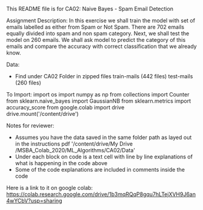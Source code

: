 This README file is for CA02: Naive Bayes - Spam Email Detection

Assignment Description:
In this exercise we shall train the model with set of emails labelled as either from Spam or Not Spam. There are 702 emails equally divided into spam and non spam category. Next, we shall test the model on 260 emails. We shall ask model to predict the category of this emails and compare the accuracy with correct classification that we already know.

Data:
- Find under CA02 Folder in zipped files
train-mails (442 files)
test-mails (260 files)

To Import:
import os
import numpy as np
from collections import Counter
from sklearn.naive_bayes import GaussianNB
from sklearn.metrics import accuracy_score
from google.colab import drive
drive.mount('/content/drive')

Notes for reviewer:
- Assumes you have the data saved in the same folder path as layed out in the instructions pdf '/content/drive/My Drive
/MSBA_Colab_2020/ML_Algorithms/CA02/Data'
- Under each block on code is a text cell with line by line explanations of what is happening in the code above
- Some of the code explanations are included in comments inside the code

Here is a link to it on google colab: https://colab.research.google.com/drive/1b3mqRQqP8gqu7hLTejXVH9J6an4wYCbV?usp=sharing
